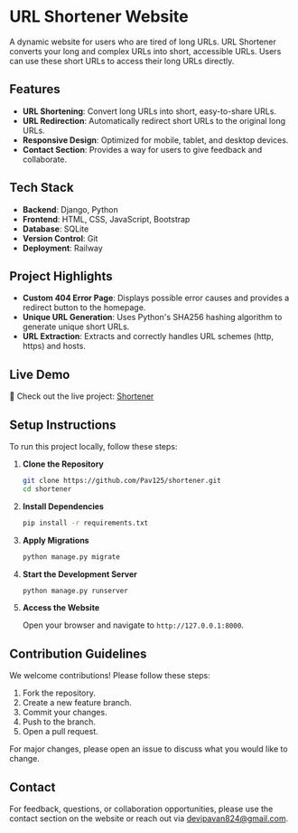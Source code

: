 # URL Shortener Website

A dynamic website for users who are tired of long URLs. URL Shortener converts your long and complex URLs into short, accessible URLs. Users can use these short URLs to access their long URLs directly.

## Features

- **URL Shortening**: Convert long URLs into short, easy-to-share URLs.
- **URL Redirection**: Automatically redirect short URLs to the original long URLs.
- **Responsive Design**: Optimized for mobile, tablet, and desktop devices.
- **Contact Section**: Provides a way for users to give feedback and collaborate.

## Tech Stack

- **Backend**: Django, Python
- **Frontend**: HTML, CSS, JavaScript, Bootstrap
- **Database**: SQLite
- **Version Control**: Git
- **Deployment**: Railway

## Project Highlights

- **Custom 404 Error Page**: Displays possible error causes and provides a redirect button to the homepage.
- **Unique URL Generation**: Uses Python's SHA256 hashing algorithm to generate unique short URLs.
- **URL Extraction**: Extracts and correctly handles URL schemes (http, https) and hosts.

## Live Demo

🚀 Check out the live project: [Shortener](https://web-production-33fc.up.railway.app/)

## Setup Instructions

To run this project locally, follow these steps:

1. **Clone the Repository**

    ```sh
    git clone https://github.com/Pav125/shortener.git
    cd shortener
    ```

2. **Install Dependencies**

    ```sh
    pip install -r requirements.txt
    ```

3. **Apply Migrations**

    ```sh
    python manage.py migrate
    ```

4. **Start the Development Server**

    ```sh
    python manage.py runserver
    ```

5. **Access the Website**

    Open your browser and navigate to `http://127.0.0.1:8000`.

## Contribution Guidelines

We welcome contributions! Please follow these steps:

1. Fork the repository.
2. Create a new feature branch.
3. Commit your changes.
4. Push to the branch.
5. Open a pull request.

For major changes, please open an issue to discuss what you would like to change.

## Contact

For feedback, questions, or collaboration opportunities, please use the contact section on the website or reach out via devipavan824@gmail.com.
